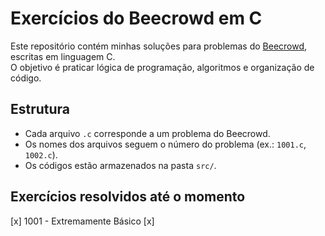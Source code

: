 # Exercícios do Beecrowd em C

Este repositório contém minhas soluções para problemas do [Beecrowd](https://www.beecrowd.com.br/), escritas em linguagem C.  
O objetivo é praticar lógica de programação, algoritmos e organização de código.



## Estrutura
- Cada arquivo `.c` corresponde a um problema do Beecrowd.
- Os nomes dos arquivos seguem o número do problema (ex.: `1001.c`, `1002.c`).
- Os códigos estão armazenados na pasta `src/`.



## Exercícios resolvidos até o momento
[x] 1001 - Extremamente Básico
[x]
